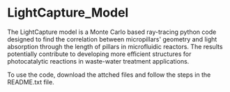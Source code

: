 # LightCapture_Model
The LightCapture model is a Monte Carlo based ray-tracing python code designed to find the correlation between micropillars' geometry and light absorption through the length of pillars in microfluidic reactors. The results potentially contribute to developing more efficient structures for photocatalytic reactions in waste-water treatment applications. 

To use the code, download the attched files and follow the steps in the README.txt file.








